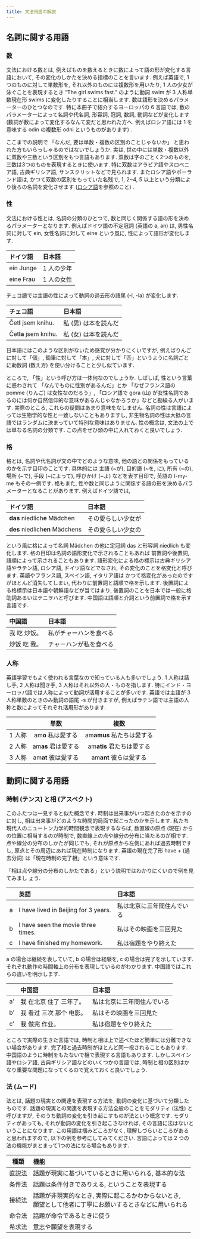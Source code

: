 ```yaml
---
title: 文法用語の解説
---
```


## 名詞に関する用語

### 数

文法における数とは,
例えばものを数えるときに数によって語の形が変化する言語において,
その変化のしかたを決める指標のことを言います.
例えば英語で,
1 つのものに対して単数形を,
それ以外のものには複数形を用いたり,
1 人の少女が泳ぐことを表現するとき
“The girl swims fast.” のように動詞 swim が
3 人称単数現在形 swims に変化したりすることに相当します.
数は語形を決めるパラメーターのひとつなのです.
特に本冊子で紹介するヨーロッパの 6 言語では,
数のパラメーターによって名詞や代名詞,
形容詞,
冠詞,
数詞,
動詞などが変化します (数詞が数によって変化するなんて変だと思われた方へ.
例えばロシア語には 1 を意味する odin の複数形 odni というものがあります) .

ここまでの説明で
「なんだ, 要は単数・複数の区別のことじゃないか」
と思われた方もいらっしゃるのではないでしょうか.
実は,
世の中には単数・複数以外に双数や三数という区別をもつ言語もあります.
双数は字のごとく2つのものを,
三数は3つのものを表現するときに使います.
特に双数はアラビア語やスロベニア語,
古典ギリシア語,
サンスクリットなどで見られます.
またロシア語やポーランド語は,
かつて双数の区別をもっていた名残で,
1, 2~4, 5 以上という分類により後ろの名詞を変化させます
([ロシア語](/docs/rus/index.md)を参照のこと) .

### 性

文法における性とは,
名詞の分類のひとつで,
数と同じく関係する語の形を決めるパラメーターとなります.
例えばドイツ語の不定冠詞 (英語の a, an) は,
男性名詞に対して ein,
女性名詞に対して eine という風に,
性によって語形が変化します.

| ドイツ語 | 日本語 |
| :-- | :-- |
| ein Junge | 1 人の少年 |
| eine Frau | 1 人の女性 |

チェコ語では主語の性によって動詞の過去形の語尾 (-l, -la) が変化します.

| チェコ語 | 日本語 |
| :-- | :-- |
| Čet**l** jsem knihu. | 私 (男) は本を読んだ |
| Čet**la** jsem knihu. | 私 (女) は本を読んだ |

日本語にはこのような区別がないため感覚が分かりにくいですが,
例えばりんごに対して「個」,
鉛筆に対して「本」,
犬に対して「匹」というように名詞ごとに助数詞 (数え方)
を使い分けることと少し似ています.

ところで, 「性」という呼び方は一体何なのでしょうか.
しばしば,
性という言葉に惑わされて
「なんでものに性別があるんだ」とか
「なぜフランス語の pomme (りんご) は女性なのだろう」,
「ロシア語で gora (山) が女性名詞であるのには何か自然信仰的な意味があるんじゃなかろうか」などと勘繰る人がいます.
実際のところ, これらの疑問はあまり意味をなしません.
名詞の性は言語によっては生物学的な性と一致しないこともありますし,
非生物名詞の性は大抵の言語ではランダムに決まっていて特別な意味はありません.
性の概念は, 文法の上では単なる名詞の分類です.
この点をぜひ頭の中に入れておくと良いでしょう.

### 格

格とは, 名詞や代名詞が文の中でどのような意味,
他の語との関係をもっているのかを示す目印のことです.
具体的には
主語 (~が),
目的語 (~を, に),
所有 (~の),
場所 (~で),
手段 (~によって),
呼びかけ (~よ)
などを表す目印で,
英語の I-my-me もその一例です.
格もまた,
性や数と同じように関係する語の形を決めるパラメーターとなることがあります.
例えばドイツ語では,

| ドイツ語 | 日本語 |
| :-- | :-- |
| **das** niedlich**e** Mädchen | その愛らしい少女が |
| **des** niedlich**en** Mädchens | その愛らしい少女の |

という風に格によって名詞 Mädchen の他に定冠詞 das と形容詞 niedlich も変化します.
格の目印は名詞の語形変化で示されることもあれば
前置詞や後置詞, 語順によって示されることもあります.
語形変化による格の標示は古典ギリシア語やラテン語, ロシア語, ドイツ語などでなされ,
その変化のことを格変化と呼びます.
英語やフランス語, スペイン語, イタリア語は
かつて格変化があったのですがほとんど消失してしまい,
代わりに前置詞と語順で格を示します.
後置詞による格標示は日本語や朝鮮語などが当てはまり,
後置詞のことを日本では一般に格助詞あるいはテニヲハと呼びます.
中国語は語順と介詞という前置詞で格を示す言語です.

| 中国語 | 日本語 |
| :-- | :-- |
| 我 吃 炒饭。| 私がチャーハンを食べる |
| 炒饭 吃 我。| チャーハンが私を食べる |

### 人称

英語学習でもよく使われる言葉なので知っている人も多いでしょう.
1 人称は話し手, 2 人称は聞き手, 3 人称はそれ以外の人・ものを指します.
特にインド・ヨーロッパ語では人称によって動詞が活用することが多いです.
英語では主語が 3 人称単数のときのみ動詞の語尾 -s が付きますが,
例えばラテン語では主語の人称と数によってそれぞれ活用形があります.

| | 単数 | 複数 |
| :-: | :-: | :-: |
| 1 人称 | am**o** 私は愛する | am**amus** 私たちは愛する |
| 2 人称 | am**as** 君は愛する | am**atis** 君たちは愛する |
| 3 人称 | am**at** 彼は愛する | am**ant** 彼らは愛する |

## 動詞に関する用語

### 時制 (テンス) と相 (アスペクト)

このふたつは一見すると似た概念です.
時制は出来事がいつ起きたのかを示すのに対し,
相は出来事がどのような時間的局面で起こったのかを示します.
私たち現代人のニュートン力学的時間観念で表現するならば,
数直線の原点 (現在) からの位置に相当するのが時制で,
数直線上の点や線分の分布に当たるのが相です.
点や線分の分布のしかたが同じでも,
それが原点から左側にあれば過去時制ですし,
原点とその周辺にあれば現在時制になります.
英語の現在完了形 have + (過去分詞) は「現在時制の完了相」という意味です.

「相は点や線分の分布のしかたである」という説明ではわかりにくいので例を見てみまし
ょう.

| | 英語 | 日本語 |
| :-: | :-- | :-- |
| a | I have lived in Beijing for 3 years. | 私は北京に三年間住んでいる |
| b | I have seen the movie three times. | 私はその映画を三回見た |
| c | I have finished my homework. | 私は宿題をやり終えた |

a の場合は継続を表していて,
b の場合は経験を,
c の場合は完了を示しています.
それぞれ動作の時間軸上の分布を表現しているのがわかります.
中国語ではこれらの違いを明示します.

| | 中国語 | 日本語 |
| :-: | :-- | :-- |
| a' | 我 在北京 住了 三年了。 | 私は北京に三年間住んでいる |
| b' | 我 看过 三次 那个 电影。 | 私はその映画を三回見た |
| c' | 我 做完 作业。 | 私は宿題をやり終えた |

ところで実際の生きた言語では,
時制と相は上で述べたほど簡単には分離できない場合があります.
完了相と過去時制がほとんど同一視されることもあります.
中国語のように時制をもたないで相で表現する言語もあります.
しかしスペイン語やロシア語, 古典ギリシア語などのいくつかの言語では,
時制と相の区別はかなり重要な問題になってくるので覚えておくと良いでしょう.

### 法 (ムード)

法とは, 話題の現実との関連を表現する方法を,
動詞の変化に基づいて分類したものです.
話題の現実との関連を表現する方法全般のことをモダリティ (法性) と呼びますが,
そのうち動詞の変化を引き起こすものが法という概念です.
モダリティがあっても,
それが動詞の変化を引き起こさなければ,
その言語に法はないということになります.
この用語は掴みどころがなく, 理解しづらいところがあると思われますので,
以下の例を参考にしてみてください.
言語によっては 2 つの法の機能がまとまって1つの法になる場合もあります.

<!-- markdownlint-disable MD033 -->

| 種類 | 機能 |
| :-: | :-- |
| 直説法 | 話題が現実に基づいているときに用いられる, 基本的な法 |
| 条件法 | 話題は条件付きでありえる, ということを表現する |
| 接続法 | 話題が非現実的なとき, 実際に起こるかわからないとき, <br> 願望として他者に丁寧にお願いするときなどに用いられる |
| 命令法 | 話題が命令であるときに使う |
| 希求法 | 意志や願望を表現する |

<!-- markdownlint-enable MD033 -->
